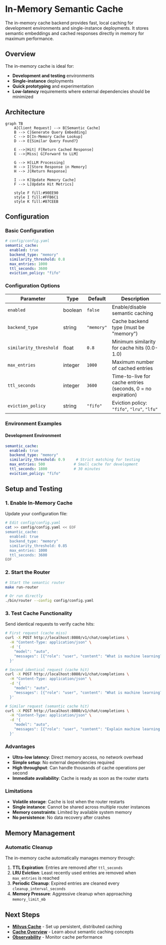 # In-Memory Semantic Cache

The in-memory cache backend provides fast, local caching for development environments and single-instance deployments. It stores semantic embeddings and cached responses directly in memory for maximum performance.

## Overview

The in-memory cache is ideal for:

- **Development and testing** environments
- **Single-instance** deployments
- **Quick prototyping** and experimentation
- **Low-latency** requirements where external dependencies should be minimized

## Architecture

```mermaid
graph TB
    A[Client Request] --> B[Semantic Cache]
    B --> C[Generate Query Embedding]
    C --> D[In-Memory Cache Lookup]
    D --> E{Similar Query Found?}

    E -->|Hit| F[Return Cached Response]
    E -->|Miss| G[Forward to LLM]

    G --> H[LLM Processing]
    H --> I[Store Response in Memory]
    H --> J[Return Response]

    I --> K[Update Memory Cache]
    F --> L[Update Hit Metrics]

    style F fill:#90EE90
    style I fill:#FFB6C1
    style K fill:#87CEEB
```

## Configuration

### Basic Configuration

```yaml
# config/config.yaml
semantic_cache:
  enabled: true
  backend_type: "memory"
  similarity_threshold: 0.8
  max_entries: 1000
  ttl_seconds: 3600
  eviction_policy: "fifo"
```

### Configuration Options

| Parameter | Type | Default | Description |
|-----------|------|---------|-------------|
| `enabled` | boolean | `false` | Enable/disable semantic caching |
| `backend_type` | string | `"memory"` | Cache backend type (must be "memory") |
| `similarity_threshold` | float | `0.8` | Minimum similarity for cache hits (0.0-1.0) |
| `max_entries` | integer | `1000` | Maximum number of cached entries |
| `ttl_seconds` | integer | `3600` | Time-to-live for cache entries (seconds, 0 = no expiration) |
| `eviction_policy` | string | `"fifo"` | Eviction policy: `"fifo"`, `"lru"`, `"lfu"` |

### Environment Examples

#### Development Environment

```yaml
semantic_cache:
  enabled: true
  backend_type: "memory"
  similarity_threshold: 0.9     # Strict matching for testing
  max_entries: 500             # Small cache for development
  ttl_seconds: 1800            # 30 minutes
  eviction_policy: "fifo"
```

## Setup and Testing

### 1. Enable In-Memory Cache

Update your configuration file:

```bash
# Edit config/config.yaml
cat >> config/config.yaml << EOF
semantic_cache:
  enabled: true
  backend_type: "memory"
  similarity_threshold: 0.85
  max_entries: 1000
  ttl_seconds: 3600
EOF
```

### 2. Start the Router

```bash
# Start the semantic router
make run-router

# Or run directly
./bin/router --config config/config.yaml
```

### 3. Test Cache Functionality

Send identical requests to verify cache hits:

```bash
# First request (cache miss)
curl -X POST http://localhost:8080/v1/chat/completions \
  -H "Content-Type: application/json" \
  -d '{
    "model": "auto",
    "messages": [{"role": "user", "content": "What is machine learning?"}]
  }'

# Second identical request (cache hit)
curl -X POST http://localhost:8080/v1/chat/completions \
  -H "Content-Type: application/json" \
  -d '{
    "model": "auto", 
    "messages": [{"role": "user", "content": "What is machine learning?"}]
  }'

# Similar request (semantic cache hit)
curl -X POST http://localhost:8080/v1/chat/completions \
  -H "Content-Type: application/json" \
  -d '{
    "model": "auto",
    "messages": [{"role": "user", "content": "Explain machine learning concepts"}]
  }'
```

### Advantages

- **Ultra-low latency**: Direct memory access, no network overhead
- **Simple setup**: No external dependencies required
- **High throughput**: Can handle thousands of cache operations per second
- **Immediate availability**: Cache is ready as soon as the router starts

### Limitations

- **Volatile storage**: Cache is lost when the router restarts
- **Single instance**: Cannot be shared across multiple router instances
- **Memory constraints**: Limited by available system memory
- **No persistence**: No data recovery after crashes

## Memory Management

### Automatic Cleanup

The in-memory cache automatically manages memory through:

1. **TTL Expiration**: Entries are removed after `ttl_seconds`
2. **LRU Eviction**: Least recently used entries are removed when `max_entries` is reached
3. **Periodic Cleanup**: Expired entries are cleaned every `cleanup_interval_seconds`
4. **Memory Pressure**: Aggressive cleanup when approaching `memory_limit_mb`

## Next Steps

- **[Milvus Cache](./milvus-cache.md)** - Set up persistent, distributed caching
- **[Cache Overview](./overview.md)** - Learn about semantic caching concepts
- **[Observability](../observability/observability.md)** - Monitor cache performance
